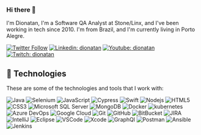 ### Hi there 👋

I'm Dionatan,  I'm a Software QA Analyst at Stone/Linx, and I've been working in tech since 2010. I'm from Brazil, and I'm currently living in Porto Alegre.

[![Twitter Follow](https://img.shields.io/badge/Twitter-1DA1F2?style=for-the-badge&logo=twitter&logoColor=white)](https://twitter.com/dionatanc)
[![Linkedin: dionatan](https://img.shields.io/badge/LinkedIn-0077B5?style=for-the-badge&logo=linkedin&logoColor=white&link=https://www.linkedin.com/in/carvalho.dionatan/)](https://www.linkedin.com/in/carvalho.dionatan/)
[![Youtube: dionatan](https://img.shields.io/badge/YouTube-FF0000?style=for-the-badge&logo=youtube&logoColor=white&link=http://youtube.com/)](http://youtube.com/)
[![Twitch: dionatan](https://img.shields.io/badge/Twitch-9146FF?style=for-the-badge&logo=twitch&logoColor=white&link=https://www.twitch.tv/)](https://www.twitch.tv/)

## 🚀 Technologies

These are some of the technologies and tools that I work with:

![Java](https://img.shields.io/badge/-Java-007396?style=for-the-badge&logo=java)
![Selenium](https://img.shields.io/badge/Selenium-43B02A?style=for-the-badge&logo=Selenium&logoColor=white)
![JavaScript](https://img.shields.io/badge/JavaScript-F7DF1E?style=for-the-badge&logo=javascript&logoColor=black)
![Cypress](https://img.shields.io/badge/Cypress-17202C?style=for-the-badge&logo=cypress&logoColor=white)
![Swift](https://img.shields.io/badge/Swift-FA7343?style=for-the-badge&logo=swift&logoColor=white)
![Nodejs](https://img.shields.io/badge/-Nodejs-339933?style=for-the-badge&logo=Node.js&logoColor=white)
![HTML5](https://img.shields.io/badge/-HTML5-E34F26?style=for-the-badge&logo=html5&logoColor=white)
![CSS3](https://img.shields.io/badge/-CSS3-1572B6?style=for-the-badge&logo=css3)
![Microsoft SQL Server](https://img.shields.io/badge/-SQL%20Server-CC2927?style=for-the-badge&logo=microsoft-sql-server&logoColor=white)
![MongoDB](https://img.shields.io/badge/-MongoDB-black?style=flat-square&logo=mongodb)
![Docker](https://img.shields.io/badge/Docker-2CA5E0?style=for-the-badge&logo=docker&logoColor=white)
![kubernetes](https://img.shields.io/badge/kubernetes-326ce5.svg?&style=for-the-badge&logo=kubernetes&logoColor=white)
![Azure DevOps](https://img.shields.io/badge/Azure_DevOps-0078D7?style=for-the-badge&logo=azure-devops&logoColor=white)
![Google Cloud](https://img.shields.io/badge/Google%20Cloud-4285F4?style=for-the-badge&logo=google-cloud&logoColor=white)
![Git](https://img.shields.io/badge/Git-F05032?style=for-the-badge&logo=git&logoColor=white)
![GitHub](https://img.shields.io/badge/-GitHub-181717?style=for-the-badge&logo=github)
![BitBucket](https://img.shields.io/badge/Bitbucket-330F63?style=for-the-badge&logo=bitbucket&logoColor=white)
![JIRA](https://img.shields.io/badge/Jira-0052CC?style=for-the-badge&logo=Jira&logoColor=white)
![IntelliJ](https://img.shields.io/badge/IntelliJIDEA-000000.svg?style=for-the-badge&logo=intellij-idea&logoColor=white)
![Eclipse](https://img.shields.io/badge/Eclipse-2C2255?style=for-the-badge&logo=eclipse&logoColor=white)
![VSCode](https://img.shields.io/badge/-VSCode-007ACC?style=for-the-badge&logo=visual-studio-code&logoColor=white)
![Xcode](https://img.shields.io/badge/Xcode-007ACC?style=for-the-badge&logo=Xcode&logoColor=white)
![GraphQl](https://img.shields.io/badge/GraphQl-E10098?style=for-the-badge&logo=graphql&logoColor=white)
![Postman](https://img.shields.io/badge/Postman-FF6C37?style=for-the-badge&logo=Postman&logoColor=white)
![Ansible](https://img.shields.io/badge/Ansible-000000?style=for-the-badge&logo=ansible&logoColor=white)
![Jenkins](https://img.shields.io/badge/Jenkins-D24939?style=for-the-badge&logo=Jenkins&logoColor=white)

